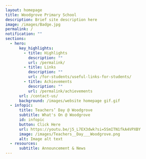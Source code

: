 ```yaml
---
layout: homepage
title: Woodgrove Primary School
description: Brief site description here
image: /images/Badge.jpg
permalink: /
notification: ""
sections:
  - hero:
      key_highlights:
        - title: Highlights
          description: ""
          url: /permalink/
        - title: Links
          description: ""
          url: /for-students/useful-links-for-students/
        - title: Achievements
          description: ""
          url: /permalink/achievements
      url: /contact-us/
      background: /images/website homepage gif.gif
  - infopic:
      title: Teachers’ Day @ Woodgrove
      subtitle: What's On @ Woodgrove
      id: infopic
      button: Click Here
      url: https://youtu.be/j5_L7EX3dwk?si=5SmITN1fkA4VPXBY
      image: /images/Teachers__Day___Woodgrove.png
      alt: Image alt text
  - resources:
      subtitle: Announcement & News
---
```

